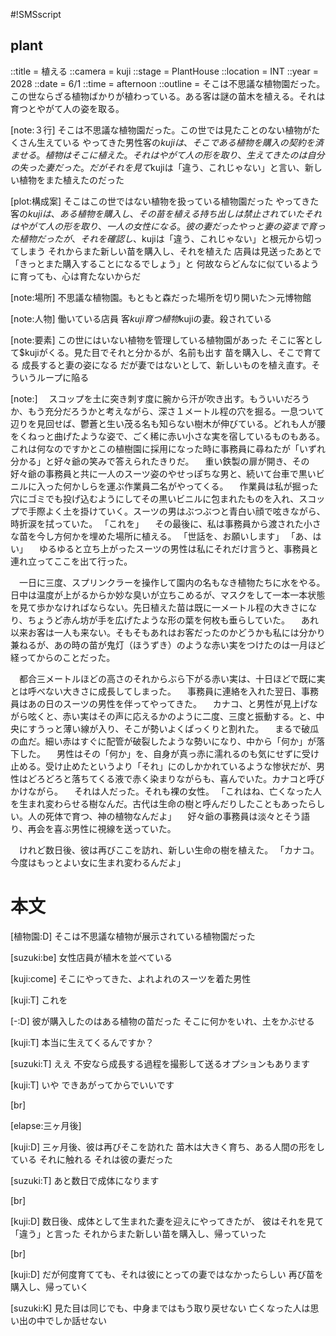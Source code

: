 #!SMSscript

## plant

::title = 植える
::camera = kuji
::stage = PlantHouse
::location = INT
::year = 2028
::date = 6/1
::time = afternoon
::outline = そこは不思議な植物園だった。この世ならざる植物ばかりが植わっている。ある客は謎の苗木を植える。それは育つとやがて人の姿を取る。

[note:３行]
そこは不思議な植物園だった。この世では見たことのない植物がたくさん生えている
やってきた男性客の$kujiは、そこである植物を購入の契約を済ませる。植物はそこに植えた。
それはやがて人の形を取り、生えてきたのは自分の失った妻だった。だがそれを見て$kujiは「違う、これじゃない」と言い、新しい植物をまた植えたのだった

[plot:構成案]
そこはこの世ではない植物を扱っている植物園だった
やってきた客の$kujiは、ある植物を購入し、その苗を植える
持ち出しは禁止されていた
それはやがて人の形を取り、一人の女性になる。彼の妻だった
やっと妻の姿まで育った植物だったが、それを確認し、$kujiは「違う、これじゃない」と根元から切ってしまう
それからまた新しい苗を購入し、それを植えた
店員は見送ったあとで「きっとまた購入することになるでしょう」と
何故ならどんなに似ているように育っても、心は育たないからだ

[note:場所]
不思議な植物園。もともと森だった場所を切り開いた＞元博物館

[note:人物]
働いている店員
客$kuji
育つ植物$kujiの妻。殺されている

[note:要素]
この世にはいない植物を管理している植物園があった
そこに客として$kujiがくる。見た目でそれと分かるが、名前も出す
苗を購入し、そこで育てる
成長すると妻の姿になる
だが妻ではないとして、新しいものを植え直す。そういうループに陥る

[note:]
　スコップを土に突き刺す度に腕から汗が吹き出す。もういいだろうか、もう充分だろうかと考えながら、深さ１メートル程の穴を掘る。一息ついて辺りを見回せば、鬱蒼と生い茂る名も知らない樹木が伸びている。どれも人が腰をくねっと曲げたような姿で、ごく稀に赤い小さな実を宿しているものもある。これは何なのですかとこの植樹園に採用になった時に事務員に尋ねたが「いずれ分かる」と好々爺の笑みで答えられたきりだ。
　重い鉄製の扉が開き、その好々爺の事務員と共に一人のスーツ姿のやせっぽちな男と、続いて台車で黒いビニルに入った何かしらを運ぶ作業員二名がやってくる。
　作業員は私が掘った穴にゴミでも投げ込むようにしてその黒いビニルに包まれたものを入れ、スコップで手際よく土を掛けていく。スーツの男はぶつぶつと青白い顔で呟きながら、時折涙を拭っていた。
「これを」
　その最後に、私は事務員から渡された小さな苗を今し方何かを埋めた場所に植える。
「世話を、お願いします」
「あ、はい」
　ゆるゆると立ち上がったスーツの男性は私にそれだけ言うと、事務員と連れ立ってここを出て行った。

　一日に三度、スプリンクラーを操作して園内の名もなき植物たちに水をやる。日中は温度が上がるからか妙な臭いが立ちこめるが、マスクをして一本一本状態を見て歩かなければならない。先日植えた苗は既に一メートル程の大きさになり、ちょうど赤ん坊が手を広げたような形の葉を何枚も垂らしていた。
　あれ以来お客は一人も来ない。そもそもあれはお客だったのかどうかも私には分かり兼ねるが、あの時の苗が鬼灯（ほうずき）のような赤い実をつけたのは一月ほど経ってからのことだった。

　都合三メートルほどの高さのそれからぶら下がる赤い実は、十日ほどで既に実とは呼べない大きさに成長してしまった。
　事務員に連絡を入れた翌日、事務員はあの日のスーツの男性を伴ってやってきた。
　カナコ、と男性が見上げながら呟くと、赤い実はその声に応えるかのように二度、三度と振動する。と、中央にすうっと薄い線が入り、そこが勢いよくぱっくりと割れた。
　まるで破瓜の血だ。細い赤はすぐに配管が破裂したような勢いになり、中から「何か」が落下した。
　男性はその「何か」を、自身が真っ赤に濡れるのも気にせずに受け止める。受け止めたというより「それ」にのしかかれているような惨状だが、男性はどろどろと落ちてくる液で赤く染まりながらも、喜んでいた。カナコと呼びかけながら。
　それは人だった。それも裸の女性。
「これはね、亡くなった人を生まれ変わらせる樹なんだ。古代は生命の樹と呼んだりしたこともあったらしい。人の死体で育つ、神の植物なんだよ」
　好々爺の事務員は淡々とそう語り、再会を喜ぶ男性に視線を送っていた。

　けれど数日後、彼は再びここを訪れ、新しい生命の樹を植えた。
「カナコ。今度はもっとよい女に生まれ変わるんだよ」


# 本文

[植物園:D]
そこは不思議な植物が展示されている植物園だった

[suzuki:be]
女性店員が植木を並べている

[kuji:come]
そこにやってきた、よれよれのスーツを着た男性

[kuji:T]
これを

[-:D]
彼が購入したのはある植物の苗だった
そこに何かをいれ、土をかぶせる

[kuji:T]
本当に生えてくるんですか？

[suzuki:T]
ええ
不安なら成長する過程を撮影して送るオプションもあります

[kuji:T]
いや
できあがってからでいいです

[br]

[elapse:三ヶ月後]

[kuji:D]
三ヶ月後、彼は再びそこを訪れた
苗木は大きく育ち、ある人間の形をしている
それに触れる
それは彼の妻だった

[suzuki:T]
あと数日で成体になります

[br]

[kuji:D]
数日後、成体として生まれた妻を迎えにやってきたが、
彼はそれを見て「違う」と言った
それからまた新しい苗を購入し、帰っていった

[br]

[kuji:D]
だが何度育てても、それは彼にとっての妻ではなかったらしい
再び苗を購入し、帰っていく

[suzuki:K]
見た目は同じでも、中身まではもう取り戻せない
亡くなった人は思い出の中でしか話せない

